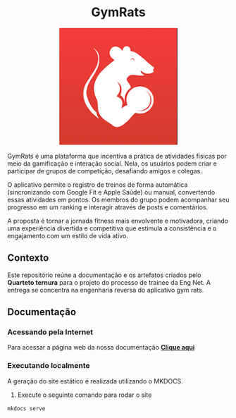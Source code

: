<h1 style="text-align: center;">GymRats</h1>

<div align="center">
    <img src="./assets/logo.png" alt="Logo">
</div>

GymRats é uma plataforma que incentiva a prática de atividades físicas por meio da gamificação e interação social. Nela, os usuários podem criar e participar de grupos de competição, desafiando amigos e colegas.

O aplicativo permite o registro de treinos de forma automática (sincronizando com Google Fit e Apple Saúde) ou manual, convertendo essas atividades em pontos. Os membros do grupo podem acompanhar seu progresso em um ranking e interagir através de posts e comentários.

A proposta é tornar a jornada fitness mais envolvente e motivadora, criando uma experiência divertida e competitiva que estimula a consistência e o engajamento com um estilo de vida ativo.

## Contexto

Este repositório reúne a documentação e os artefatos criados pelo **Quarteto ternura** para o projeto do processo de trainee da Eng Net. A entrega se concentra na engenharia reversa do aplicativo gym rats.

## Documentação

### Acessando pela Internet

Para acessar a página web da nossa documentação **[Clique aqui](https://fbressa.github.io/entregaTraineeEngNet2025.2/)**

### Executando localmente

A geração do site estático é realizada utilizando o MKDOCS.

1. Execute o seguinte comando para rodar o site

```shell
mkdocs serve